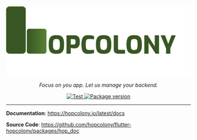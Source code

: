 <p align="center">
  <a href="https://hopcolony.io"><img src="https://github.com/hopcolony/hopcolony/raw/master/docs/assets/images/logo.png" alt="hopcolony"></a>
</p>
<p align="center">
    <em>Focus on you app. Let us manage your backend.</em>
</p>

<p align="center">
<a href="https://github.com/hopcolony/flutter-hopcolony/actions?query=workflow%3AHopDoc" target="_blank">
    <img src="https://github.com/hopcolony/flutter-hopcolony/workflows/HopDoc/badge.svg" alt="Test">
</a>
</a>
<a href="https://pub.dev/packages/hop_doc" target="_blank">
    <img src="https://img.shields.io/pub/v/hop_doc.svg" alt="Package version">
</a>
</p>

---

**Documentation**: <a href="https://hopcolony.io/latest/docs" target="_blank">https://hopcolony.io/latest/docs</a>

**Source Code**: <a href="https://github.com/hopcolony/flutter-hopcolony/packages/hop_doc" target="_blank">https://github.com/hopcolony/flutter-hopcolony/packages/hop_doc</a>